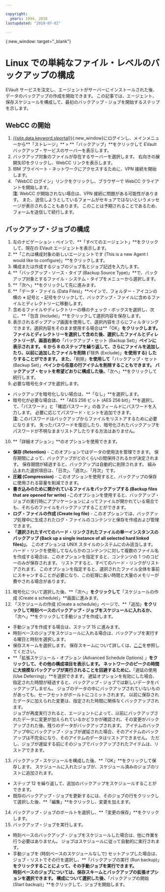 ```yaml
---

copyright:
  years: 1994, 2018
lastupdated: "2018-07-02"

---
```

{:new_window: target="_blank"}

# Linux での単純なファイル・レベルのバックアップの構成

EVault サービスを注文し、エージェントがサーバーにインストールされた後、データのバックアップの作成を開始できます。 この記事では、エージェント、保存スケジュールを構成して、最初のバックアップ・ジョブを開始するステップを示します。

## WebCC の開始

1. [{{site.data.keyword.slportal}}](https://control.softlayer.com/){:new_window}にログインし、メインメニューから**「ストレージ」** > **「バックアップ」**をクリックして EVault バックアップ・サービスのサーバーを表示します。 
2. バックアップ対象のファイルが存在するサーバーを選択します。 右向きの展開矢印をクリックし、WebCC リンクを表示します。
3. IBM プライベート・ネットワークにアクセスするために、VPN 接続を開始します。
4. 「WebCC ログイン」リンクをクリックし、ブラウザーで WebCC クライアントを開始します。<br/>
  **注**: WebCC が開始されない場合は、VPN 接続に問題がある可能性があります。 また、送信しようとしているフォームがセキュアではないというメッセージが表示されることもあります。 このことは予期されることであるため、フォームを送信して続行します。
  
## バックアップ・ジョブの構成

1. 左のナビゲーション・ペインで、**「すべてのエージェント」**をクリックして、現在の EVault エージェントを表示します。
2. **「これは構成対象の新しいエージェントです (This is a new Agent I would like to configure)」**をクリックします。
3. 構成または作成するジョブのジョブ名とジョブ記述を入力します。
4. **「バックアップ・ソース・タイプ (Backup Source Type)」**で、バックアップ対象とするファイル・システム・タイプをメニューから選択します。
5. **「次へ」**をクリックして先に進みます。 
6. **「データ・ファイル (Data Files)」**ペインで、フォルダー・アイコンの横の **+** 記号と **-** 記号をクリックして、バックアップ・ファイルに含めるファイルとディレクトリーに移動します。
7. 含めるファイルやディレクトリーの横のチェック・ボックスを選択し、次に、**「包含 (Include)」**をクリックして選択内容を保存します。
8. 表示されるポップアップ画面を使用して、選択内容をさらにフィルタリングできます。選択内容をそのまま使用する場合は**「OK」**をクリックします。 <br /> ファイルとディレクトリーを選択して含めた後、選択したファイルとディレクトリーが、画面右側の**「バックアップ・セット (Backup Set)」**ペインに表示されます。 6 から 8 のステップを繰り返して、さらにファイルを追加したり、以前に追加したファイルを削除 (**「除外 (Exclude)」**を使用する) したりすることができます。 また、**「削除」**を使用して**「バックアップ・セット (Backup Set)」**ペインから任意の行アイテムを削除することもできます。 バックアップ・セットを希望どおりに構成した後、**「次へ」**をクリックして続行します。
9. 必要な暗号化タイプを選択します。 
  - バックアップを暗号化しない場合は、**「なし」**を選択します。
  - 暗号化が必要な場合は、**「AES 256 ビット (AES 256 bit)」**を選択して、「パスワード」と「確認パスワード」の各フィールドにパスワードを入力します。 必要に応じてパスワード・ヒントを追加できます。 <br/> **注**: このパスワードはバックアップからファイルをリストアするために必要になります。 失ったパスワードを復旧したり、暗号化されたバックアップをパスワードが不明なままリストアしたりする方法はありません。
10. **「詳細オプション」**のオプションを使用できます。
  - **保存 (Retention)** - このオプションではデータの使用法を管理できます。 保存期間によって、バックアップがどのくらいの間保持されるかが決定されます。 保存期間が経過すると、バックアップは自動的に削除されます。 組み込まれた選択項目は、「日次」、「週次」、「月次」です。
  - **圧縮 (Compression)** - このオプションを使用すると、バックアップの保存に使用される容量を削減できます。 
  - **書き込みのために開かれているファイルをバックアップする (Backup files that are opened for write)** -このオプションを使用すると、バックアップ・ジョブの実行時にアプリケーションによってファイルが開かれている場合でも、それらのファイルをバックアップすることができます。
  - **ログ・ファイルの作成 (Create log file)** - このオプションでは、バックアップ処理中に生成されたログ・ファイルのコンテンツと保存を作成および管理できます。 
  - **「選択されたすべてのハード・リンクされたファイルの単一インスタンスのバックアップ (Back up a single instance of all selected hard linked files)」**。 このオプションは UNIX スタイルのシステムにのみ該当します。 ハード・リンクを使用してなんらかのコンテンツに対して複数のファイル名を作成する場合は、このオプションを指定すると、コンテンツの 1 つのコピーのみが保存されます。 リストアすると、すべてのハード・リンクがリストアされます。 このオプションを指定すると、選択されたファイル全体を事前にスキャンすることが必要になり、この処理に長い時間と大量のメモリーが費やされる場合があります。
11. 暗号化について選択した後、**「次へ」**をクリックして**「スケジュールの作成 (Create a schedule)」**画面に進みます。
12. 「スケジュールの作成 (Create a schedule)」ページで、**「追加」**をクリックして時刻ベースのバックアップ・ジョブをスケジュールに入れるか、**「次へ」**をクリックして手動ジョブを作成します。
  - 手動ジョブを作成する場合は、ステップ 15 に進みます。
  - 時刻ベースのジョブをスケジュールに入れる場合は、バックアップを実行する曜日と時刻を選択します。
  - 保存スキームを選択します。 保存スキームについて詳しくは、[ここ](evault-backup-faq.html)を参照してください。
  - **「拡張スケジュール・オプション (Advanced Schedule Options) 」**をクリックして、その他の構成項目を表示します。 ネットワークのピークの時間に大規模なバックアップが実行されることを回避するために、**「遅延の使用 (Use Deferring)」**を選択できます。 遅延オプションを有効にした場合、指定された時間が経過すると、バックアップ・ジョブでは新しいデータをバックアップしません。 ジョブのデータの中にバックアップされていないものがあっても、セーフセットがボールトにコミットされます。 以前に保存されたデータに加えられた変更は、指定された時間に関係なくバックアップされます。 <br/> ジョブが再度実行されると、エージェントによって、以前にバックアップされたデータに変更が加えられているかどうかが確認され、その変更がバックアップされた後、残りのデータがバックアップされます。 アイテムのバックアップ中にバックアップ・ジョブが遅延された場合、そのアイテムのバックアップは不完全になり、そのアイテムのデータはリストアできません。 ただし、ジョブが遅延する前にそのジョブでバックアップされたアイテムは、リストアできます。
13. バックアップ・スケジュールを構成した後、**「OK」**をクリックして保存します。 スケジュールに入れたジョブが、スケジュール済みのジョブのリストに追加されます。 
  - ステップ 12 を繰り返して、追加のバックアップをスケジュールすることができます。 
  - 既存のバックアップ・ジョブを更新するには、そのジョブの行をクリックして選択した後、**「編集」**をクリックし、変更を加えます。
14. バックアップ・ジョブのボールトを選択し、**「変更の保存」**をクリックします。
15. バックアップ・ジョブを実行します。
  - 時刻ベースのバックアップ・ジョブをスケジュールした場合は、他に作業を行う必要はありません。 ジョブはスケジュールに従って自動的に実行されます。
  - 手動ジョブを (時刻ベースのスケジュールなしで) セットアップした場合は、ジョブ・リストでその行を選択し、**「バックアップの実行 (Run backup)」**をクリックすることによって、その手動ジョブを実行できます。 <br/> 時刻ベースのジョブについては、保存スキームとバックアップの拡張オプションを選択できます。 構成について選択した後、**「バックアップの開始 (Start backup)」**をクリックして、ジョブを開始します。
